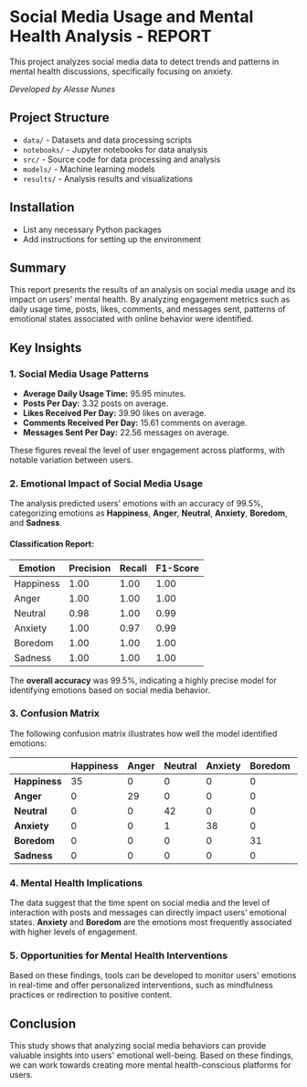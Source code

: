 # Social Media Usage and Mental Health Analysis - REPORT

This project analyzes social media data to detect trends and patterns in mental health discussions, specifically focusing on anxiety.

*Developed by Alesse Nunes*

## Project Structure
- `data/` - Datasets and data processing scripts
- `notebooks/` - Jupyter notebooks for data analysis
- `src/` - Source code for data processing and analysis
- `models/` - Machine learning models
- `results/` - Analysis results and visualizations

## Installation
- List any necessary Python packages
- Add instructions for setting up the environment


## Summary

This report presents the results of an analysis on social media usage and its impact on users' mental health. By analyzing engagement metrics such as daily usage time, posts, likes, comments, and messages sent, patterns of emotional states associated with online behavior were identified.

## Key Insights

### 1. **Social Media Usage Patterns**

- **Average Daily Usage Time:** 95.95 minutes.
- **Posts Per Day:** 3.32 posts on average.
- **Likes Received Per Day:** 39.90 likes on average.
- **Comments Received Per Day:** 15.61 comments on average.
- **Messages Sent Per Day:** 22.56 messages on average.

These figures reveal the level of user engagement across platforms, with notable variation between users.

### 2. **Emotional Impact of Social Media Usage**

The analysis predicted users' emotions with an accuracy of 99.5%, categorizing emotions as **Happiness**, **Anger**, **Neutral**, **Anxiety**, **Boredom**, and **Sadness**.

#### Classification Report:

| Emotion    | Precision | Recall | F1-Score |
|------------|-----------|--------|----------|
| Happiness  | 1.00      | 1.00   | 1.00     |
| Anger      | 1.00      | 1.00   | 1.00     |
| Neutral    | 0.98      | 1.00   | 0.99     |
| Anxiety    | 1.00      | 0.97   | 0.99     |
| Boredom    | 1.00      | 1.00   | 1.00     |
| Sadness    | 1.00      | 1.00   | 1.00     |

The **overall accuracy** was 99.5%, indicating a highly precise model for identifying emotions based on social media behavior.

### 3. **Confusion Matrix**

The following confusion matrix illustrates how well the model identified emotions:

|              | Happiness | Anger | Neutral | Anxiety | Boredom | Sadness |
|--------------|-----------|-------|---------|---------|---------|---------|
| **Happiness** | 35        | 0     | 0       | 0       | 0       | 0       |
| **Anger**     | 0         | 29    | 0       | 0       | 0       | 0       |
| **Neutral**   | 0         | 0     | 42      | 0       | 0       | 0       |
| **Anxiety**   | 0         | 0     | 1       | 38      | 0       | 0       |
| **Boredom**   | 0         | 0     | 0       | 0       | 31      | 0       |
| **Sadness**   | 0         | 0     | 0       | 0       | 0       | 24      |

### 4. **Mental Health Implications**

The data suggest that the time spent on social media and the level of interaction with posts and messages can directly impact users' emotional states. **Anxiety** and **Boredom** are the emotions most frequently associated with higher levels of engagement.

### 5. **Opportunities for Mental Health Interventions**

Based on these findings, tools can be developed to monitor users' emotions in real-time and offer personalized interventions, such as mindfulness practices or redirection to positive content.

## Conclusion

This study shows that analyzing social media behaviors can provide valuable insights into users' emotional well-being. Based on these findings, we can work towards creating more mental health-conscious platforms for users.

